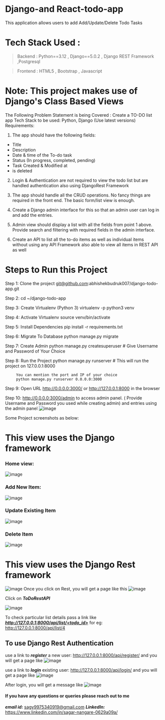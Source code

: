 # Django-and React-todo-app
This application allows users to add Add/Update/Delete Todo Tasks

# Tech Stack Used :
>Backend : Python==3.12 , Django==5.0.2  , Django REST Framework ,Postgresql

>Frontend : HTML5 , Bootstrap , Javascript

# Note: This project makes use of Django's Class Based Views

The Following Problem Statement is being Covered :
Create a TO-DO list app
Tech Stack to be used: Python, Django (Use latest versions)
Requirements:
1. The app should have the following fields:
  * Title
  * Description
  * Date & time of the To-do task
  * Status (In progress, completed, pending)
  * Task Created & Modified at
  * is deleted

2. Login & Authentication are not required to view the todo list but are handled authentication also using DjangoRest Framework

3. The app should handle all the CRUD operations. No fancy things are required in the front end. The basic form/list view is enough.

4. Create a Django admin interface for this so that an admin user can log in and add the entries.
5. Admin view should display a list with all the fields from point 1 above. Provide search and filtering with required fields in the admin interface.
6. Create an API to list all the to-do items as well as individual items without using any API Framework also able to view all items in REST API as well

# Steps to Run this Project
Step 1: Clone the project git@github.com:abhishekbudruk007/django-todo-app.git

Step 2: cd ~/django-todo-app

Step 3: Create Virtualenv (Python 3)
         virtualenv -p python3 venv

Step 4: Activate Virtualenv
         source venv/bin/activate

Step 5: Install Dependencies
         pip install -r requirements.txt

Step 6: Migrate To Database
         python manage.py migrate

Step 7: Create Admin
         python manage.py createsuperuser
         # Give Username and Password of Your Choice

Step 8: Run the Project
         python manage.py runserver
         # This will run the project on 127.0.0.1:8000

         You can mention the port and IP of your choice
         python manage.py runserver 0.0.0.0:3000

Step 9: Open URL http://0.0.0.0:3000/ or http://127.0.0.1:8000 in the browser

Step 10: http://0.0.0.0:3000/admin to access admin panel. ( Provide Username and Password you used while creating admin) and entries using the admin panel
![image](https://github.com/sagynangare/Todo-List-with-Django-and-Rest/assets/22528841/2db3991d-4b60-4e10-b8f0-6139575fb874)


Some Project screenshots as below:
# This view uses the Django framework
### Home view:
![image](https://github.com/sagynangare/Todo-List-with-Django-and-Rest/assets/22528841/d59072c1-1e96-4596-81cd-8172e0a024df)

### Add New Item:
![image](https://github.com/sagynangare/Todo-List-with-Django-and-Rest/assets/22528841/c61e8b0e-600b-4349-97cc-0f15d741f3b5)

### Update Existing Item
![image](https://github.com/sagynangare/Todo-List-with-Django-and-Rest/assets/22528841/ec3c3890-bf32-4c09-8e1f-9297068b8f31)

### Delete Item
![image](https://github.com/sagynangare/Todo-List-with-Django-and-Rest/assets/22528841/57d7a4e6-250e-4c1e-a211-24d8f5ae12ca)

# This view uses the Django Rest framework
![image](https://github.com/sagynangare/Todo-List-with-Django-and-Rest/assets/22528841/eec7a13f-e74b-440b-95ff-0444a7e5e68a)
Once you click on Rest, you will get a page like this
![image](https://github.com/sagynangare/Todo-List-with-Django-and-Rest/assets/22528841/2f7e3955-f86e-4dbe-9a92-eb22afd436ba)

Click on ***ToDoRestAPI***

![image](https://github.com/sagynangare/Todo-List-with-Django-and-Rest/assets/22528841/c73a10aa-a0c2-4123-9b5f-d7422557f424)

To check particular list details pass a link like <u>***http://127.0.0.1:8000/api/list/<todo_id>***</u>
for eg: http://127.0.0.1:8000/api/list/4

## To use Django Rest Authentication
use a link to ***register*** a new user: 
<u>http://127.0.0.1:8000/api/register/</u>
and you will get a page like
![image](https://github.com/sagynangare/Todo-List-with-Django-and-Rest/assets/22528841/3908937a-d27b-4fce-84e9-637b0cb9d0fb)

use a link to ***login*** existing user: 
<u>http://127.0.0.1:8000/api/login/</u>
and you will get a page like
![image](https://github.com/sagynangare/Todo-List-with-Django-and-Rest/assets/22528841/e421fd20-16b3-4446-b03a-b264a1cdea2e)

After login, you will get a message like
![image](https://github.com/sagynangare/Todo-List-with-Django-and-Rest/assets/22528841/90009bee-5b64-45e7-ac0c-6bc0b06357f6)

#### If you have any questions or queries please reach out to me
***email id:*** sagy9975340919@gmail.com
***LinkedIn:*** https://www.linkedin.com/in/sagar-nangare-0629a09a/
